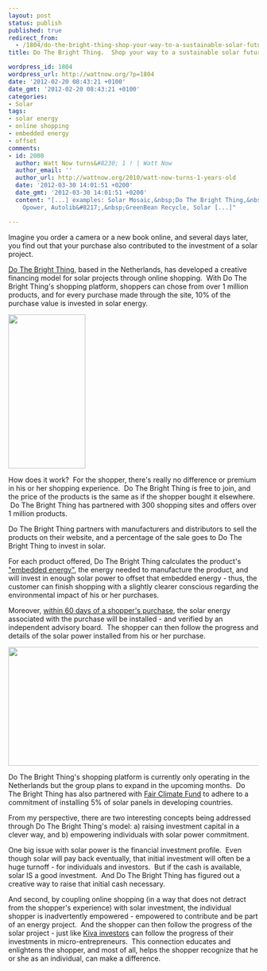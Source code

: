 ```yaml
---
layout: post
status: publish
published: true
redirect_from:
  - /1804/do-the-bright-thing-shop-your-way-to-a-sustainable-solar-future
title: Do The Bright Thing.  Shop your way to a sustainable solar future.

wordpress_id: 1804
wordpress_url: http://wattnow.org/?p=1804
date: '2012-02-20 08:43:21 +0100'
date_gmt: '2012-02-20 08:43:21 +0100'
categories:
- Solar
tags:
- solar energy
- online shopping
- embedded energy
- offset
comments:
- id: 2080
  author: Watt Now turns&#8230; 1 ! | Watt Now
  author_email: ''
  author_url: http://wattnow.org/2010/watt-now-turns-1-years-old
  date: '2012-03-30 14:01:51 +0200'
  date_gmt: '2012-03-30 14:01:51 +0200'
  content: "[...] examples: Solar Mosaic,&nbsp;Do The Bright Thing,&nbsp;RecycleBank,
    Opower, Autolib&#8217;,&nbsp;GreenBean Recycle, Solar [...]"

---
```

<p>Imagine you order a camera or a new book online, and several days later, you find out that your purchase also contributed to the investment of a solar project.</p>
<p><a href="http://www.dothebrightthing.nl/">Do The Bright Thing</a>, based in the Netherlands, has developed a creative financing model for solar projects through online shopping. &nbsp;With Do The Bright Thing's shopping platform, shoppers can chose from over 1 million products, and for every purchase made through the site, 10% of the purchase value is invested in solar energy.</p>
<p><a href="http://www.dothebrightthing.nl/"><img title="dothebrightthing - logo" src="{{ 'assets/from-wordpress/uploads/2012/02/dothebrightthing-logo.png' | relative_url }}" alt="" width="155" height="310" /></a></p>
<p>How does it work? &nbsp;For the shopper, there's really no difference or premium in his or her shopping experience. &nbsp;Do The Bright Thing is free to join, and the price of the products is the same as if the shopper bought it elsewhere. &nbsp;Do The Bright Thing has partnered with 300 shopping sites and offers over 1 million products.</p>
<p>Do The Bright Thing partners with manufacturers and distributors to sell the products on their website, and a percentage of the sale goes to Do The Bright Thing to invest in solar.</p>
<p>For each product offered, Do The Bright Thing calculates the product's <a href="http://www.dothebrightthing.nl/You-buy-stuff">"embedded energy"</a>, the energy needed to manufacture the product, and will invest in enough solar power to offset that embedded energy - thus, the customer can finish shopping with a slightly clearer conscious regarding the environmental impact of his or her purchases.</p>
<p>Moreover, <a href="http://www.dothebrightthing.nl/We-buy-solar">within 60 days of a shopper's purchase</a>, the solar energy associated with the purchase will be installed - and verified by an independent advisory board. &nbsp;The shopper can then follow the progress and details of the solar power installed from his or her purchase.</p>
<p><a href="{{ 'assets/from-wordpress/uploads/2012/02/dothebrightthing-feature.png' | relative_url }}"><img class="alignnone  wp-image-1806" title="dothebrightthing- feature" src="{{ 'assets/from-wordpress/uploads/2012/02/dothebrightthing-feature.png' | relative_url }}" alt="" width="638" height="239" /></a></p>
<p>Do The Bright Thing's shopping platform is currently only operating in the Netherlands but the group plans to expand in the upcoming months. &nbsp;Do The Bright Thing has also partnered with <a href="http://www.fairclimatefund.nl/en/">Fair Climate Fund</a>&nbsp;to adhere to a commitment of installing 5% of solar panels in developing countries.</p>
<p>From my perspective, there are two interesting concepts being addressed through Do The Bright Thing's model: a) raising investment capital in a clever way, and b) empowering individuals with solar power commitment.</p>
<p>One big issue with solar power is the financial investment profile. &nbsp;Even though solar will pay back eventually, that initial investment will often be a huge turnoff - for individuals and investors. &nbsp;But if the cash is available, solar IS a good investment. &nbsp;And Do The Bright Thing has figured out a creative way to raise that initial cash necessary.</p>
<p>And second, by coupling online shopping (in a way that does not detract from the shopper's experience) with solar investment, the individual shopper is inadvertently empowered - empowered to contribute and be part of an energy project. &nbsp;And the shopper can then follow the progress of the solar project - just like <a href="http://www.kiva.org/">Kiva investors</a> can follow the progress of their investments in micro-entrepreneurs. &nbsp;This connection educates and enlightens the shopper, and most of all, helps the shopper recognize that he or she as an individual, can make a difference.</p>

